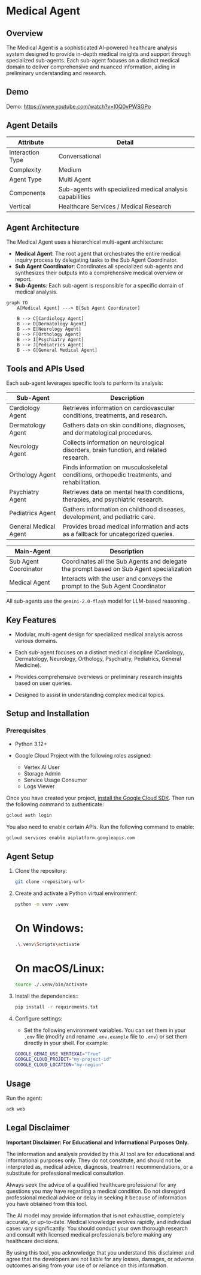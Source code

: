 # Medical Agent

## Overview

The Medical Agent is a sophisticated AI-powered healthcare analysis system designed to provide in-depth medical insights and support through specialized sub-agents. Each sub-agent focuses on a distinct medical domain to deliver comprehensive and nuanced information, aiding in preliminary understanding and research.

## Demo

Demo: <https://www.youtube.com/watch?v=I0Q0vPWSGPo>


## Agent Details

| Attribute        | Detail                                                    |
|------------------|-----------------------------------------------------------|
| Interaction Type | Conversational                                            |
| Complexity       | Medium                                                    |
| Agent Type       | Multi Agent                                               |
| Components       | Sub-agents with specialized medical analysis capabilities |
| Vertical         | Healthcare Services / Medical Research                    |

## Agent Architecture

The Medical Agent uses a hierarchical multi-agent architecture:

-   **Medical Agent**: The root agent that orchestrates the entire medical inquiry process by delegating tasks to the Sub Agent Coordinator.
-   **Sub Agent Coordinator**: Coordinates all specialized sub-agents and synthesizes their outputs into a comprehensive medical overview or report.
-   **Sub-Agents**: Each sub-agent is responsible for a specific domain of medical analysis.

```mermaid
graph TD
    A[Medical Agent] ---> B[Sub Agent Coordinator]
    
    B --> C[Cardiology Agent]
    B --> D[Dermatology Agent]
    B --> E[Neurology Agent]
    B --> F[Orthology Agent]
    B --> I[Psychiatry Agent]
    B --> J[Pediatrics Agent]
    B --> G[General Medical Agent]
```


## Tools and APIs Used

Each sub-agent leverages specific tools to perform its analysis:

| Sub-Agent                | Description                                                                                 |
|--------------------------|---------------------------------------------------------------------------------------------|
| Cardiology Agent         | Retrieves information on cardiovascular conditions, treatments, and research.               |
| Dermatology Agent        | Gathers data on skin conditions, diagnoses, and dermatological procedures.                  |
| Neurology Agent          | Collects information on neurological disorders, brain function, and related research.       |
| Orthology Agent          | Finds information on musculoskeletal conditions, orthopedic treatments, and rehabilitation. |
| Psychiatry Agent         | Retrieves data on mental health conditions, therapies, and psychiatric research.            |
| Pediatrics Agent         | Gathers information on childhood diseases, development, and pediatric care.                 |
| General Medical Agent    | Provides broad medical information and acts as a fallback for uncategorized queries.        |

| Main-Agent               | Description                                                                                 |
|--------------------------|---------------------------------------------------------------------------------------------|
| Sub Agent Coordinator    | Coordinates all the Sub Agents and delegate the prompt based on Sub Agent specialization    |
| Medical Agent            | Interacts with the user and conveys the prompt to the Sub Agent Coordinator                 |

All sub-agents use the `gemini-2.0-flash` model for LLM-based reasoning .

## Key Features

- Modular, multi-agent design for specialized medical analysis across various domains.

- Each sub-agent focuses on a distinct medical discipline (Cardiology, Dermatology, Neurology, Orthology, Psychiatry, Pediatrics, General Medicine).

- Provides comprehensive overviews or preliminary research insights based on user queries.

- Designed to assist in understanding complex medical topics.

## Setup and Installation

### Prerequisites

- Python 3.12+

- Google Cloud Project with the following roles assigned:
  - Vertex AI User
  - Storage Admin
  - Service Usage Consumer
  - Logs Viewer

Once you have created your project, [install the Google Cloud SDK](https://cloud.google.com/sdk/docs/install). Then run the following command to authenticate:
```bash
gcloud auth login
```

You also need to enable certain APIs. Run the following command to enable:
```bash
gcloud services enable aiplatform.googleapis.com
```

## Agent Setup

1. Clone the repository:
    ```bash
    git clone <repository-url>
    ```

2. Create and activate a Python virtual environment:
    ```bash
    python -m venv .venv
    ```
    # On Windows:
    ```bash
    .\.venv\Scripts\activate
    ```
    # On macOS/Linux:
    ```bash
    source ./.venv/bin/activate
    ```

3. Install the dependencies::
    ```bash
    pip install -r requirements.txt
    ```

4. Configure settings:
   - Set the following environment variables. You can set them in your `.env` file (modify and rename `.env.example` file to `.env`) or set them directly in your shell. For example:
   ```bash
   GOOGLE_GENAI_USE_VERTEXAI="True"
   GOOGLE_CLOUD_PROJECT="my-project-id"
   GOOGLE_CLOUD_LOCATION="my-region"
   ```



## Usage

Run the agent:
```bash
adk web
```

## Legal Disclaimer

**Important Disclaimer: For Educational and Informational Purposes Only.**

The information and analysis provided by this AI tool are for educational and informational purposes only. They do not constitute, and should not be interpreted as, medical advice, diagnosis, treatment recommendations, or a substitute for professional medical consultation.

Always seek the advice of a qualified healthcare professional for any questions you may have regarding a medical condition. Do not disregard professional medical advice or delay in seeking it because of information you have obtained from this tool.

The AI model may provide information that is not exhaustive, completely accurate, or up-to-date. Medical knowledge evolves rapidly, and individual cases vary significantly. You should conduct your own thorough research and consult with licensed medical professionals before making any healthcare decisions.

By using this tool, you acknowledge that you understand this disclaimer and agree that the developers are not liable for any losses, damages, or adverse outcomes arising from your use of or reliance on this information.
